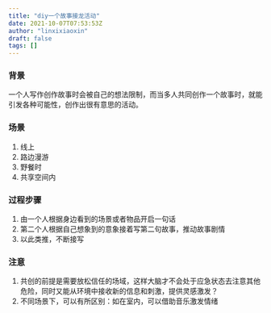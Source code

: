 ```yaml
---
title: "diy一个故事接龙活动"
date: 2021-10-07T07:53:53Z
author: "linxixiaoxin"
draft: false
tags: []
---
```


### 背景
一个人写作创作故事时会被自己的想法限制，而当多人共同创作一个故事时，就能引发各种可能性，创作出很有意思的活动。
### 场景
1. 线上
2. 路边漫游
3. 野餐时
4. 共享空间内

### 过程步骤
1. 由一个人根据身边看到的场景或者物品开启一句话
2. 第二个人根据自己想象到的意象接着写第二句故事，推动故事剧情
3. 以此类推，不断接写

### 注意
1. 共创的前提是需要放松信任的场域，这样大脑才不会处于应急状态去注意其他危险，同时又能从环境中接收新的信息和刺激，提供灵感激发？
2. 不同场景下，可以有所区别：如在室内，可以借助音乐激发情绪





